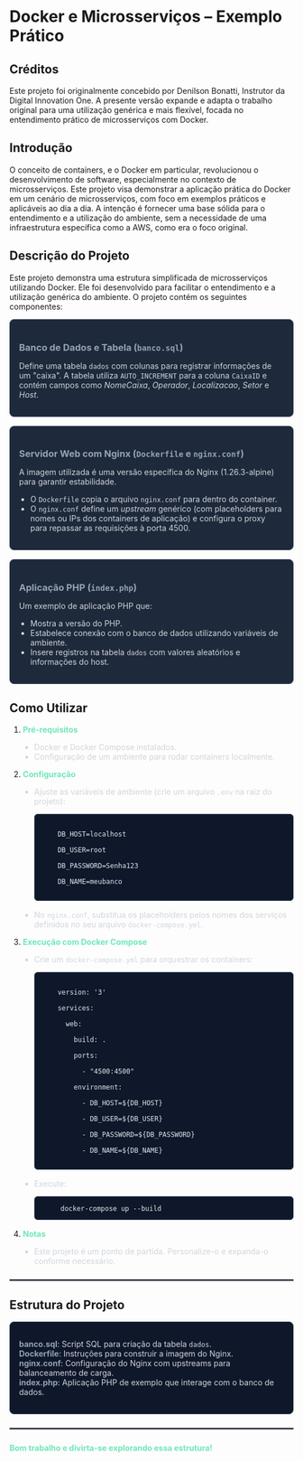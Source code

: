 #   Docker e Microsserviços – Exemplo Prático

##   Créditos

Este projeto foi originalmente concebido por Denilson Bonatti, Instrutor da Digital Innovation One. A presente versão expande e adapta o trabalho original para uma utilização genérica e mais flexível, focada no entendimento prático de microsserviços com Docker.

##   Introdução

O conceito de containers, e o Docker em particular, revolucionou o desenvolvimento de software, especialmente no contexto de microsserviços. Este projeto visa demonstrar a aplicação prática do Docker em um cenário de microsserviços, com foco em exemplos práticos e aplicáveis ao dia a dia. A intenção é fornecer uma base sólida para o entendimento e a utilização do ambiente, sem a necessidade de uma infraestrutura específica como a AWS, como era o foco original.

##   Descrição do Projeto

Este projeto demonstra uma estrutura simplificada de microsserviços utilizando Docker. Ele foi desenvolvido para facilitar o entendimento e a utilização genérica do ambiente. O projeto contém os seguintes componentes:

<div style="background-color: #1e293b; padding: 16px; border-radius: 8px; margin-bottom: 16px; border: 1px solid #334155;">
    <h3 style="color: #94a3b8; margin-bottom: 8px;"> Banco de Dados e Tabela (<code>banco.sql</code>) </h3>
    <p style="color: #d1d5db;">
        Define uma tabela <code>dados</code> com colunas para registrar informações de um "caixa". A tabela utiliza <code>AUTO_INCREMENT</code> para a coluna <code>CaixaID</code> e contém campos como <em>NomeCaixa</em>, <em>Operador</em>, <em>Localizacao</em>, <em>Setor</em> e <em>Host</em>.
    </p>
</div>

<div style="background-color: #1e293b; padding: 16px; border-radius: 8px; margin-bottom: 16px; border: 1px solid #334155;">
    <h3 style="color: #94a3b8; margin-bottom: 8px;"> Servidor Web com Nginx (<code>Dockerfile</code> e <code>nginx.conf</code>) </h3>
    <p style="color: #d1d5db;">
        A imagem utilizada é uma versão específica do Nginx (1.26.3-alpine) para garantir estabilidade.
    </p>
    <ul style="list-style-type: disc; padding-left: 20px; color: #d1d5db;">
        <li> O <code>Dockerfile</code> copia o arquivo <code>nginx.conf</code> para dentro do container. </li>
        <li> O <code>nginx.conf</code> define um <em>upstream</em> genérico (com placeholders para nomes ou IPs dos containers de aplicação) e configura o proxy para repassar as requisições à porta 4500. </li>
    </ul>
</div>

<div style="background-color: #1e293b; padding: 16px; border-radius: 8px; margin-bottom: 16px; border: 1px solid #334155;">
    <h3 style="color: #94a3b8; margin-bottom: 8px;"> Aplicação PHP (<code>index.php</code>) </h3>
    <p style="color: #d1d5db;">
        Um exemplo de aplicação PHP que:
    </p>
    <ul style="list-style-type: disc; padding-left: 20px; color: #d1d5db;">
        <li> Mostra a versão do PHP. </li>
        <li> Estabelece conexão com o banco de dados utilizando variáveis de ambiente. </li>
        <li> Insere registros na tabela <code>dados</code> com valores aleatórios e informações do host. </li>
    </ul>
</div>

##   Como Utilizar

1.  <span style="font-weight: bold; color: #6ee7b7;"> Pré-requisitos </span>
    <ul style="list-style-type: disc; padding-left: 20px; color: #d1d5db;">
        <li> Docker e Docker Compose instalados. </li>
        <li> Configuração de um ambiente para rodar containers localmente. </li>
    </ul>

2.  <span style="font-weight: bold; color: #6ee7b7;"> Configuração </span>
    <ul style="list-style-type: disc; padding-left: 20px; color: #d1d5db;">
        <li> Ajuste as variáveis de ambiente (crie um arquivo <code>.env</code> na raiz do projeto): </li>
    </ul>

    <pre style="background-color: #0f172a; padding: 12px; border-radius: 6px; overflow-x: auto; margin-left: 20px; margin-bottom: 16px; border: 1px solid #334155;">
        <code style="color: #e2e8f0;">
        DB_HOST=localhost<br>
        DB_USER=root<br>
        DB_PASSWORD=Senha123<br>
        DB_NAME=meubanco
        </code>
    </pre>

    <ul style="list-style-type: disc; padding-left: 20px; color: #d1d5db;">
        <li> No <code>nginx.conf</code>, substitua os placeholders pelos nomes dos serviços definidos no seu arquivo <code>docker-compose.yml</code>. </li>
    </ul>

3.  <span style="font-weight: bold; color: #6ee7b7;"> Execução com Docker Compose </span>
    <ul style="list-style-type: disc; padding-left: 20px; color: #d1d5db;">
        <li> Crie um <code>docker-compose.yml</code> para orquestrar os containers: </li>
    </ul>

    <pre style="background-color: #0f172a; padding: 12px; border-radius: 6px; overflow-x: auto; margin-left: 20px; margin-bottom: 16px; border: 1px solid #334155;">
        <code style="color: #e2e8f0;">
        version: '3'<br>
        services:<br>
          web:<br>
            build: .<br>
            ports:<br>
              - "4500:4500"<br>
            environment:<br>
              - DB_HOST=${DB_HOST}<br>
              - DB_USER=${DB_USER}<br>
              - DB_PASSWORD=${DB_PASSWORD}<br>
              - DB_NAME=${DB_NAME}
        </code>
    </pre>

    <ul style="list-style-type: disc; padding-left: 20px; color: #d1d5db;">
         <li> Execute: </li>
    </ul>
    <pre style="background-color: #0f172a; padding: 12px; border-radius: 6px; overflow-x: auto; margin-left: 20px; margin-bottom: 16px; border: 1px solid #334155;">
        <code style="color: #e2e8f0;">docker-compose up --build</code>
    </pre>

4.  <span style="font-weight: bold; color: #6ee7b7;"> Notas </span>
     <ul style="list-style-type: disc; padding-left: 20px; color: #d1d5db;">
        <li> Este projeto é um ponto de partida. Personalize-o e expanda-o conforme necessário. </li>
    </ul>

<hr style="border: 1px solid #4a5568; margin: 24px 0;">

##   Estrutura do Projeto

<div style="background-color: #0f172a; padding: 16px; border-radius: 8px; border: 1px solid #334155;">
    <ul style="list-style-type: none; padding-left: 0; color: #d1d5db;">
        <li><span style="font-weight: bold; color: #94a3b8;">banco.sql</span>: Script SQL para criação da tabela <code>dados</code>.</li>
        <li><span style="font-weight: bold; color: #94a3b8;">Dockerfile</span>: Instruções para construir a imagem do Nginx.</li>
        <li><span style="font-weight: bold; color: #94a3b8;">nginx.conf</span>: Configuração do Nginx com upstreams para balanceamento de carga.</li>
        <li><span style="font-weight: bold; color: #94a3b8;">index.php</span>: Aplicação PHP de exemplo que interage com o banco de dados.</li>
    </ul>
</div>

<hr style="border: 1px solid #4a5568; margin: 24px 0;">

<p style="font-weight: bold; color: #6ee7b7;">
    Bom trabalho e divirta-se explorando essa estrutura!
</p>
